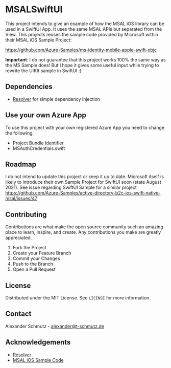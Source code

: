 # MSALSwiftUI

This project intends to give an example of how the MSAL iOS library can be used in a SwiftUI App. 
It uses the same MSAL APIs but separated from the View. 
This projects reuses the sample code provided by Microsoft within their MSAL iOS Sample Project:

https://github.com/Azure-Samples/ms-identity-mobile-apple-swift-objc

**Important**: I do not guarantee that this project works 100% the same way as the MS Sample does! But I hope it gives some useful input while trying to rewrite the UIKIt sample in SwiftUI :)


## Dependencies
* [Resolver](https://github.com/hmlongco/Resolver) for simple dependency injection


## Use your own Azure App

To use this project with your own registered Azure App you need to change the following:
* Project Bundle Identifier
* MSAuthCredentials.swift


## Roadmap

I do not intend to update this project or keep it up to date. 
Microsoft itself is likely to introduce their own Sample Project for SwiftUI soon (state August 2021).
See issue regarding SwiftUI Sample for a similar project https://github.com/Azure-Samples/active-directory-b2c-ios-swift-native-msal/issues/47


## Contributing

Contributions are what make the open source community such an amazing place to learn, inspire, and create. Any contributions you make are greatly appreciated.

1. Fork the Project
2. Create your Feature Branch
3. Commit your Changes
4. Push to the Branch
5. Open a Pull Request


## License

Distributed under the MIT License. See `LICENSE` for more information.


## Contact

Alexander Schmutz - alexander@t-schmutz.de


## Acknowledgements
* [Resolver](https://github.com/hmlongco/Resolver)
* [MSAL iOS Sample Code](https://github.com/AzureAD/microsoft-authentication-library-for-objc)
